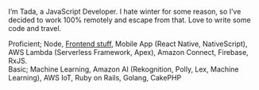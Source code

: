I’m Tada, a JavaScript Developer. I hate winter for some reason, so I’ve decided to work 100% remotely and escape from that. Love to write some code and travel.

Proficient; Node, <a href="https://github.com/okmttdhr/frontend-libraries" target="\_blank">Frontend stuff</a>, Mobile App (React Native, NativeScript), AWS Lambda (Serverless Framework, Apex), Amazon Connect, Firebase, RxJS.
<br>
Basic; Machine Learning, Amazon AI (Rekognition, Polly, Lex, Machine Learning), AWS IoT, Ruby on Rails, Golang, CakePHP
